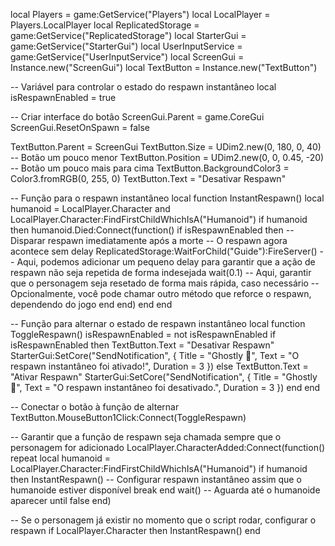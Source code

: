 local Players = game:GetService("Players")
local LocalPlayer = Players.LocalPlayer
local ReplicatedStorage = game:GetService("ReplicatedStorage")
local StarterGui = game:GetService("StarterGui")
local UserInputService = game:GetService("UserInputService")
local ScreenGui = Instance.new("ScreenGui")
local TextButton = Instance.new("TextButton")

-- Variável para controlar o estado do respawn instantâneo
local isRespawnEnabled = true

-- Criar interface do botão
ScreenGui.Parent = game.CoreGui
ScreenGui.ResetOnSpawn = false

TextButton.Parent = ScreenGui
TextButton.Size = UDim2.new(0, 180, 0, 40)  -- Botão um pouco menor
TextButton.Position = UDim2.new(0, 0, 0.45, -20)  -- Botão um pouco mais para cima
TextButton.BackgroundColor3 = Color3.fromRGB(0, 255, 0)
TextButton.Text = "Desativar Respawn"

-- Função para o respawn instantâneo
local function InstantRespawn()
    local humanoid = LocalPlayer.Character and LocalPlayer.Character:FindFirstChildWhichIsA("Humanoid")
    if humanoid then
        humanoid.Died:Connect(function()
            if isRespawnEnabled then
                -- Disparar respawn imediatamente após a morte
                -- O respawn agora acontece sem delay
                ReplicatedStorage:WaitForChild("Guide"):FireServer()
                -- Aqui, podemos adicionar um pequeno delay para garantir que a ação de respawn não seja repetida de forma indesejada
                wait(0.1)
                -- Aqui, garantir que o personagem seja resetado de forma mais rápida, caso necessário
                -- Opcionalmente, você pode chamar outro método que reforce o respawn, dependendo do jogo
            end
        end)
    end
end

-- Função para alternar o estado de respawn instantâneo
local function ToggleRespawn()
    isRespawnEnabled = not isRespawnEnabled
    if isRespawnEnabled then
        TextButton.Text = "Desativar Respawn"
        StarterGui:SetCore("SendNotification", {
            Title = "Ghostly 👑",
            Text = "O respawn instantâneo foi ativado!",
            Duration = 3
        })
    else
        TextButton.Text = "Ativar Respawn"
        StarterGui:SetCore("SendNotification", {
            Title = "Ghostly 👑",
            Text = "O respawn instantâneo foi desativado.",
            Duration = 3
        })
    end
end

-- Conectar o botão à função de alternar
TextButton.MouseButton1Click:Connect(ToggleRespawn)

-- Garantir que a função de respawn seja chamada sempre que o personagem for adicionado
LocalPlayer.CharacterAdded:Connect(function()
    repeat
        local humanoid = LocalPlayer.Character:FindFirstChildWhichIsA("Humanoid")
        if humanoid then
            InstantRespawn()  -- Configurar respawn instantâneo assim que o humanoide estiver disponível
            break
        end
        wait()  -- Aguarda até o humanoide aparecer
    until false
end)

-- Se o personagem já existir no momento que o script rodar, configurar o respawn
if LocalPlayer.Character then
    InstantRespawn()
end
